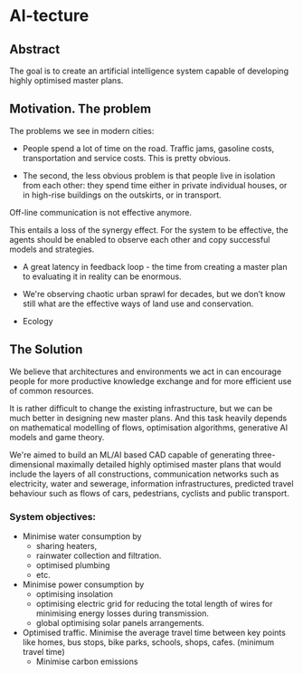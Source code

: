 # AI-tecture

## Abstract
The goal is to create an artificial intelligence system capable of developing highly optimised master plans.

## Motivation. The problem
The problems we see in modern cities:

- People spend a lot of time on the road. Traffic jams, gasoline costs, transportation and service costs. This is pretty obvious.

- The second, the less obvious problem is that people live in isolation from each other: they spend time either in private individual houses, or in high-rise buildings on the outskirts, or in transport. 

Off-line communication is not effective anymore.

This entails a loss of the synergy effect. For the system to be effective, the agents should be enabled to observe each other and copy successful models and strategies.

- A great latency in feedback loop - the time from creating a master plan to evaluating it in reality can be enormous.

- We're observing chaotic urban sprawl for decades, but we don’t know still what are the effective ways of land use and conservation.

- Ecology

## The Solution 

We believe that architectures and environments we act in
 can encourage people for more productive knowledge exchange and for more efficient use of common resources.

It is rather difficult to change the existing infrastructure, but we can be much better in designing new master plans. And this task heavily depends on mathematical modelling of flows, optimisation algorithms, generative AI models and game theory.


We're aimed to build an ML/AI based CAD capable of generating three-dimensional maximally detailed highly optimised master plans that would include the layers of all constructions, communication networks such as electricity, water and sewerage, information infrastructures, predicted travel behaviour such as flows of cars, pedestrians, cyclists and public transport.


### System objectives:
- Minimise water consumption by 
	- sharing heaters, 
	- rainwater collection and filtration.
	- optimised plumbing
	- etc.
- Minimise power consumption by 
	- optimising insolation
	- optimising electric grid for reducing the total length of wires for minimising energy losses during transmission.
	- global optimising solar panels arrangements.
- Optimised traffic. Minimise the average travel time between key points like  homes, bus stops, bike parks, schools, shops, cafes. (minimum travel time)
	- Minimise carbon emissions